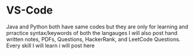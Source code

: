 # VS-Code
Java and Python both have same codes but they are only for learning and prractice syntax/keywords of both the langauges
I will also post hand written notes, PDFs, Questions, HackerRank, and LeetCode Questions.
Every skill I will learn i will post here
